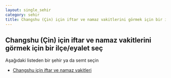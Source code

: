 ```yaml
---
layout: single_sehir
category: sehir
title: Changshu (Çin) için iftar ve namaz vakitlerini görmek için bir ilçe/eyalet seç
---
```



## Changshu (Çin) için iftar ve namaz vakitlerini görmek için bir ilçe/eyalet seç

Aşağıdaki listeden bir şehir ya da semt seçin


* [Changshu için iftar ve namaz vakitleri](/iftar.html?sehir=Changshu&ulke=Çin&state=Changshu)
